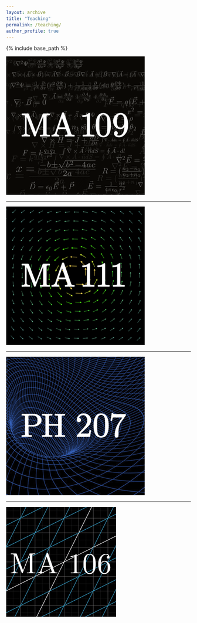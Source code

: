 ```yaml
---
layout: archive
title: "Teaching"
permalink: /teaching/
author_profile: true
---
```


{% include base_path %}

[![109.png](/images/109.png)](/ma109)

---

[![111.png](/images/111.png)](/ma111)

---

[![207.png](/images/207.png)](/ph207)

---

[![ma106.png](/images/ma106.png)](/ma106)
